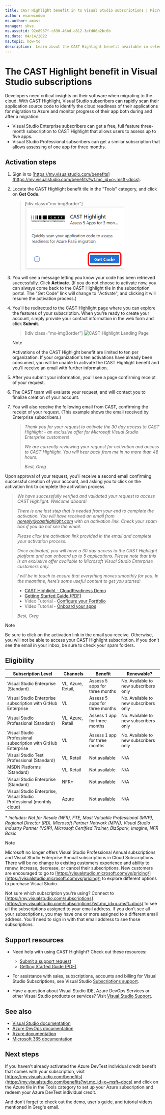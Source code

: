 ```yaml
---
title: CAST Highlight benefit in to Visual Studio subscriptions | Microsoft Docs
author: evanwindom
ms.author: amast  
manager: shve
ms.assetid: 92e8957f-c690-46bd-a812-3efd06a2bc6b
ms.date: 04/14/2022
ms.topic: how-to
description:  Learn about the CAST Highlight benefit available in selected Visual Studio subscriptions
---
```


# The CAST Highlight benefit in Visual Studio subscriptions
Developers need critical insights on their software when migrating to the cloud. With CAST Highlight, Visual Studio subscribers can rapidly scan their application source code to identify the cloud readiness of their applications for migration to Azure and monitor progress of their app both during and after a migration.

- Visual Studio Enterprise subscribers can get a free, full feature three-month subscription to CAST Highlight that allows users to assess up to five apps.
- Visual Studio Professional subscribers can get a similar subscription that allows assessing of one app for three months.

## Activation steps
1. Sign in to [https://my.visualstudio.com/benefits](https://my.visualstudio.com/benefits?wt.mc_id=o~msft~docs).

2. Locate the CAST Highlight benefit tile in the "Tools" category, and click on **Get Code**.

   > [!div class="mx-imgBorder"]
   > ![CAST Highlight Benefit Tile](_img/vs-cast-highlight/vs-cast-highlight-tile.png "Click 'Get Code' on the CAST Highlight benefit tile to get started.")

0. You will see a message letting you know your code has been retrieved successfully.  Click **Activate**. (If you do not choose to activate now, you can always come back to the CAST Highlight tile in the subscription portal.  The "Get Code" link will change to "Activate", and clicking it will resume the activation process.)

0. You'll be redirected to the CAST Highlight page where you can explore the features of your subscription.  When you're ready to create your account, simply provide your contact information in the web form and click **Submit**.

    > [!div class="mx-imgBorder"]
    > ![CAST Highlight Landing Page](_img/vs-cast-highlight/vs-cast-highlight-landing.png "Provide your personal information activate your CAST subscription.")

   > [!NOTE]
   > Activations of the CAST Highlight benefit are limited to ten per organization.  If your organization's ten activations have already been consumed, you will be unable to activate the CAST Highlight benefit and you'll receive an email with further information.

0. After you submit your information, you'll see a page confirming receipt of your request.

0. The CAST team will evaluate your request, and will contact you to finalize creation of your account.

0. You will also receive the following email from CAST, confirming the receipt of your request.  (This example shows the email received by Enterprise subscribers.)

   > *Thank you for your request to activate the 30 day access to CAST Highlight - an exclusive offer for Microsoft Visual Studio Enterprise customers!*
   >
   > *We are currently reviewing your request for activation and access to CAST Highlight. You will hear back from me in no more than 48 hours.*
   >
   > *Best,*
   > *Greg*

Upon approval of your request, you'll receive a second email confirming successful creation of your account, and asking you to click on the activation link to complete the activation process.

   > *We have successfully verified and validated your request to access CAST Highlight. Welcome aboard!*
   >
   > *There is one last step that is needed from your end to complete the activation. You will have received an email from noreply@casthighlight.com with an activation link. Check your spam box if you do not see the email.*
   >
   > *Please click the activation link provided in the email and complete your activation process.*
   >
   > *Once activated, you will have a 30 day access to the CAST Highlight platform and can onboard up to 5 applications. Please note that this is an exclusive offer available to Microsoft Visual Studio Enterprise customers only.*
   >
   > *I will be in touch to ensure that everything moves smoothly for you. In the meantime, here’s some useful content to get you started:*
   >
   > - [CAST Highlight - CloudReadiness Demo](https://www.youtube.com/watch?v=wFUpAzn1Iu8&feature=youtu.be)
   > - [Getting Started Guide (PDF)](https://casthighlight.com/Getting-Started-Guide.pdf)
   > - Video Tutorial - [Configure your Portfolio](https://www.youtube.com/watch?v=MDm8ln4vuGE)
   > - Video Tutorial - [Onboard your apps](https://www.youtube.com/watch?v=x-7Dsn3Rmw4)
   >
   > *Best,*
   > *Greg*

   > [!NOTE]
   > Be sure to click on the activation link in the email you receive.  Otherwise, you will not be able to access your CAST Highlight subscription. If you don't see the email in your inbox, be sure to check your spam folders.

## Eligibility
| Subscription Level |  Channels  | Benefit | Renewable?    |
|--------------------|------------|---------|---------------|
| Visual Studio Enterprise (Standard)   | VL, Azure, Retail, | Assess 5 apps for three months|  No.  Available to new subscribers only          |
| Visual Studio Enterprise subscription with GitHub Enterprise  | VL | Assess 5 apps for three months|  No.  Available to new subscribers only          |
| Visual Studio Professional (Standard) | VL, Azure, Retail                                       | Assess 1 app for three months                                                             |  No.  Available to new subscribers only                  |
| Visual Studio Professional subscription with GitHub Enterprise | VL                                       | Assess 1 app for three months                                                            |  No.  Available to new subscribers only                  |
| Visual Studio Test Professional (Standard)                         | VL, Retail                                              | Not available                                             |  N/A           |
| MSDN Platforms (Standard)                                          | VL, Retail                                              | Not available                                              |  N/A          |
| Visual Studio Enterprise (Standard)  | NFR* |Not available  | N/A |
| Visual Studio Enterprise, Visual Studio Professional (monthly cloud) | Azure | Not available | N/A |

\* *Includes:  Not for Resale (NFR), FTE, Most Valuable Professional (MVP), Regional Director (RD), Microsoft Partner Network (MPN), Visual Studio Industry Partner (VSIP), Microsoft Certified Trainer, BizSpark, Imagine, NFR Basic*

> [!NOTE]
> Microsoft no longer offers Visual Studio Professional Annual subscriptions and Visual Studio Enterprise Annual subscriptions in Cloud Subscriptions. There will be no change to existing customers experience and ability to renew, increase, decrease, or cancel their subscriptions. New customers are encouraged to go to [https://visualstudio.microsoft.com/vs/pricing/](https://visualstudio.microsoft.com/vs/pricing/) to explore different options to purchase Visual Studio.

Not sure which subscription you're using?  Connect to [https://my.visualstudio.com/subscriptions](https://my.visualstudio.com/subscriptions?wt.mc_id=o~msft~docs) to see all the subscriptions assigned to your email address. If you don't see all your subscriptions, you may have one or more assigned to a different email address.  You'll need to sign in with that email address to see those subscriptions.

## Support resources
- Need help with using CAST Highlight?  Check out these resources:
  - [Submit a support request](https://casthighlight.com/support/)
  - [Getting Started Guide (PDF)](https://casthighlight.com/Getting-Started-Guide.pdf)

- For assistance with sales, subscriptions, accounts and billing for Visual Studio Subscriptions, see Visual Studio [Subscriptions support](https://aka.ms/vssubscriberhelp).
- Have a question about Visual Studio IDE, Azure DevOps Services or other Visual Studio products or services?  Visit [Visual Studio Support](https://visualstudio.microsoft.com/support/).

## See also
- [Visual Studio documentation](/visualstudio/)
- [Azure DevOps documentation](/azure/devops/)
- [Azure documentation](/azure/)
- [Microsoft 365 documentation](/microsoft-365/)

## Next steps
If you haven't already activated the Azure DevTest individual credit benefit that comes with your subscription, visit [https://my.visualstudio.com/benefits](https://my.visualstudio.com/benefits?wt.mc_id=o~msft~docs) and click on the Azure tile in the Tools category to set up your Azure subscription and redeem your Azure DevTest individual credit.

And don't forget to check out the demo, user's guide, and tutorial videos mentioned in Greg's email.